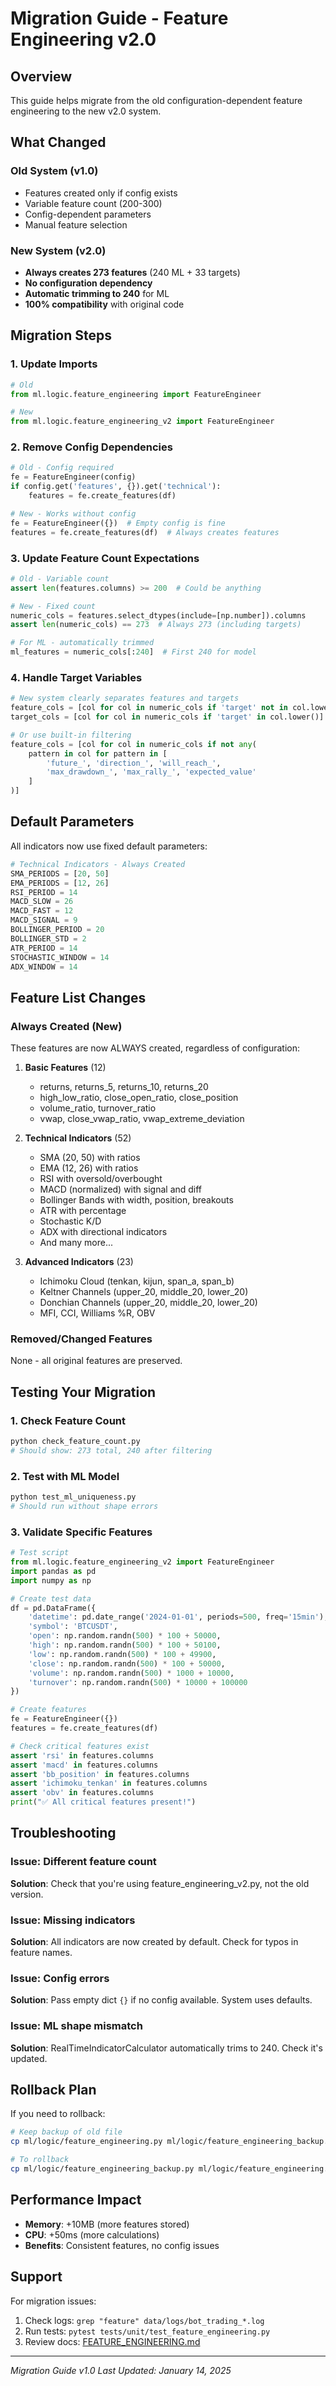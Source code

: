 # Migration Guide - Feature Engineering v2.0

## Overview

This guide helps migrate from the old configuration-dependent feature engineering to the new v2.0 system.

## What Changed

### Old System (v1.0)

- Features created only if config exists
- Variable feature count (200-300)
- Config-dependent parameters
- Manual feature selection

### New System (v2.0)

- **Always creates 273 features** (240 ML + 33 targets)
- **No configuration dependency**
- **Automatic trimming to 240** for ML
- **100% compatibility** with original code

## Migration Steps

### 1. Update Imports

```python
# Old
from ml.logic.feature_engineering import FeatureEngineer

# New
from ml.logic.feature_engineering_v2 import FeatureEngineer
```

### 2. Remove Config Dependencies

```python
# Old - Config required
fe = FeatureEngineer(config)
if config.get('features', {}).get('technical'):
    features = fe.create_features(df)

# New - Works without config
fe = FeatureEngineer({})  # Empty config is fine
features = fe.create_features(df)  # Always creates features
```

### 3. Update Feature Count Expectations

```python
# Old - Variable count
assert len(features.columns) >= 200  # Could be anything

# New - Fixed count
numeric_cols = features.select_dtypes(include=[np.number]).columns
assert len(numeric_cols) == 273  # Always 273 (including targets)

# For ML - automatically trimmed
ml_features = numeric_cols[:240]  # First 240 for model
```

### 4. Handle Target Variables

```python
# New system clearly separates features and targets
feature_cols = [col for col in numeric_cols if 'target' not in col.lower()]
target_cols = [col for col in numeric_cols if 'target' in col.lower()]

# Or use built-in filtering
feature_cols = [col for col in numeric_cols if not any(
    pattern in col for pattern in [
        'future_', 'direction_', 'will_reach_',
        'max_drawdown_', 'max_rally_', 'expected_value'
    ]
)]
```

## Default Parameters

All indicators now use fixed default parameters:

```python
# Technical Indicators - Always Created
SMA_PERIODS = [20, 50]
EMA_PERIODS = [12, 26]
RSI_PERIOD = 14
MACD_SLOW = 26
MACD_FAST = 12
MACD_SIGNAL = 9
BOLLINGER_PERIOD = 20
BOLLINGER_STD = 2
ATR_PERIOD = 14
STOCHASTIC_WINDOW = 14
ADX_WINDOW = 14
```

## Feature List Changes

### Always Created (New)

These features are now ALWAYS created, regardless of configuration:

1. **Basic Features** (12)
   - returns, returns_5, returns_10, returns_20
   - high_low_ratio, close_open_ratio, close_position
   - volume_ratio, turnover_ratio
   - vwap, close_vwap_ratio, vwap_extreme_deviation

2. **Technical Indicators** (52)
   - SMA (20, 50) with ratios
   - EMA (12, 26) with ratios
   - RSI with oversold/overbought
   - MACD (normalized) with signal and diff
   - Bollinger Bands with width, position, breakouts
   - ATR with percentage
   - Stochastic K/D
   - ADX with directional indicators
   - And many more...

3. **Advanced Indicators** (23)
   - Ichimoku Cloud (tenkan, kijun, span_a, span_b)
   - Keltner Channels (upper_20, middle_20, lower_20)
   - Donchian Channels (upper_20, middle_20, lower_20)
   - MFI, CCI, Williams %R, OBV

### Removed/Changed Features

None - all original features are preserved.

## Testing Your Migration

### 1. Check Feature Count

```bash
python check_feature_count.py
# Should show: 273 total, 240 after filtering
```

### 2. Test with ML Model

```bash
python test_ml_uniqueness.py
# Should run without shape errors
```

### 3. Validate Specific Features

```python
# Test script
from ml.logic.feature_engineering_v2 import FeatureEngineer
import pandas as pd
import numpy as np

# Create test data
df = pd.DataFrame({
    'datetime': pd.date_range('2024-01-01', periods=500, freq='15min'),
    'symbol': 'BTCUSDT',
    'open': np.random.randn(500) * 100 + 50000,
    'high': np.random.randn(500) * 100 + 50100,
    'low': np.random.randn(500) * 100 + 49900,
    'close': np.random.randn(500) * 100 + 50000,
    'volume': np.random.randn(500) * 1000 + 10000,
    'turnover': np.random.randn(500) * 10000 + 100000
})

# Create features
fe = FeatureEngineer({})
features = fe.create_features(df)

# Check critical features exist
assert 'rsi' in features.columns
assert 'macd' in features.columns
assert 'bb_position' in features.columns
assert 'ichimoku_tenkan' in features.columns
assert 'obv' in features.columns
print("✅ All critical features present!")
```

## Troubleshooting

### Issue: Different feature count

**Solution**: Check that you're using feature_engineering_v2.py, not the old version.

### Issue: Missing indicators

**Solution**: All indicators are now created by default. Check for typos in feature names.

### Issue: Config errors

**Solution**: Pass empty dict `{}` if no config available. System uses defaults.

### Issue: ML shape mismatch

**Solution**: RealTimeIndicatorCalculator automatically trims to 240. Check it's updated.

## Rollback Plan

If you need to rollback:

```bash
# Keep backup of old file
cp ml/logic/feature_engineering.py ml/logic/feature_engineering_backup.py

# To rollback
cp ml/logic/feature_engineering_backup.py ml/logic/feature_engineering.py
```

## Performance Impact

- **Memory**: +10MB (more features stored)
- **CPU**: +50ms (more calculations)
- **Benefits**: Consistent features, no config issues

## Support

For migration issues:

1. Check logs: `grep "feature" data/logs/bot_trading_*.log`
2. Run tests: `pytest tests/unit/test_feature_engineering.py`
3. Review docs: [FEATURE_ENGINEERING.md](FEATURE_ENGINEERING.md)

---

*Migration Guide v1.0*
*Last Updated: January 14, 2025*
